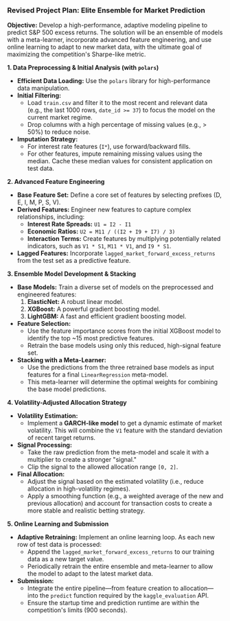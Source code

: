### Revised Project Plan: Elite Ensemble for Market Prediction

**Objective:** Develop a high-performance, adaptive modeling pipeline to predict S&P 500 excess returns. The solution will be an ensemble of models with a meta-learner, incorporate advanced feature engineering, and use online learning to adapt to new market data, with the ultimate goal of maximizing the competition's Sharpe-like metric.

**1. Data Preprocessing & Initial Analysis (with `polars`)**

*   **Efficient Data Loading:** Use the `polars` library for high-performance data manipulation.
*   **Initial Filtering:**
    *   Load `train.csv` and filter it to the most recent and relevant data (e.g., the last 1000 rows, `date_id >= 37`) to focus the model on the current market regime.
    *   Drop columns with a high percentage of missing values (e.g., > 50%) to reduce noise.
*   **Imputation Strategy:**
    *   For interest rate features (`I*`), use forward/backward fills.
    *   For other features, impute remaining missing values using the median. Cache these median values for consistent application on test data.

**2. Advanced Feature Engineering**

*   **Base Feature Set:** Define a core set of features by selecting prefixes (D, E, I, M, P, S, V).
*   **Derived Features:** Engineer new features to capture complex relationships, including:
    *   **Interest Rate Spreads:** `U1 = I2 - I1`
    *   **Economic Ratios:** `U2 = M11 / ((I2 + I9 + I7) / 3)`
    *   **Interaction Terms:** Create features by multiplying potentially related indicators, such as `V1 * S1`, `M11 * V1`, and `I9 * S1`.
*   **Lagged Features:** Incorporate `lagged_market_forward_excess_returns` from the test set as a predictive feature.

**3. Ensemble Model Development & Stacking**

*   **Base Models:** Train a diverse set of models on the preprocessed and engineered features:
    1.  **ElasticNet:** A robust linear model.
    2.  **XGBoost:** A powerful gradient boosting model.
    3.  **LightGBM:** A fast and efficient gradient boosting model.
*   **Feature Selection:**
    *   Use the feature importance scores from the initial XGBoost model to identify the top ~15 most predictive features.
    *   Retrain the base models using only this reduced, high-signal feature set.
*   **Stacking with a Meta-Learner:**
    *   Use the predictions from the three retrained base models as input features for a final `LinearRegression` meta-model.
    *   This meta-learner will determine the optimal weights for combining the base model predictions.

**4. Volatility-Adjusted Allocation Strategy**

*   **Volatility Estimation:**
    *   Implement a **GARCH-like model** to get a dynamic estimate of market volatility. This will combine the `V1` feature with the standard deviation of recent target returns.
*   **Signal Processing:**
    *   Take the raw prediction from the meta-model and scale it with a multiplier to create a stronger "signal."
    *   Clip the signal to the allowed allocation range `[0, 2]`.
*   **Final Allocation:**
    *   Adjust the signal based on the estimated volatility (i.e., reduce allocation in high-volatility regimes).
    *   Apply a smoothing function (e.g., a weighted average of the new and previous allocation) and account for transaction costs to create a more stable and realistic betting strategy.

**5. Online Learning and Submission**

*   **Adaptive Retraining:** Implement an online learning loop. As each new row of test data is processed:
    *   Append the `lagged_market_forward_excess_returns` to our training data as a new target value.
    *   Periodically retrain the entire ensemble and meta-learner to allow the model to adapt to the latest market data.
*   **Submission:**
    *   Integrate the entire pipeline—from feature creation to allocation—into the `predict` function required by the `kaggle_evaluation` API.
    *   Ensure the startup time and prediction runtime are within the competition's limits (900 seconds).